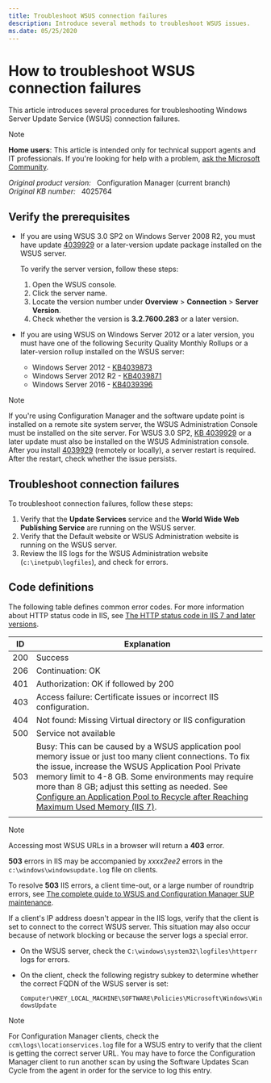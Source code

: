 ```yaml
---
title: Troubleshoot WSUS connection failures
description: Introduce several methods to troubleshoot WSUS issues.
ms.date: 05/25/2020
---
```

# How to troubleshoot WSUS connection failures

This article introduces several procedures for troubleshooting Windows Server Update Service (WSUS) connection failures.

> [!NOTE]
> **Home users**: This article is intended only for technical support agents and IT professionals. If you're looking for help with a problem, [ask the Microsoft Community](https://answers.microsoft.com/).

_Original product version:_ &nbsp; Configuration Manager (current branch)  
_Original KB number:_ &nbsp; 4025764

## Verify the prerequisites

- If you are using WSUS 3.0 SP2 on Windows Server 2008 R2, you must have update [4039929](https://support.microsoft.com/help/4039929) or a later-version update package installed on the WSUS server.

  To verify the server version, follow these steps:

  1. Open the WSUS console.
  2. Click the server name.
  3. Locate the version number under **Overview** > **Connection** > **Server Version**.
  4. Check whether the version is **3.2.7600.283** or a later version.

- If you are using WSUS on Windows Server 2012 or a later version, you must have one of the following Security Quality Monthly Rollups or a later-version rollup installed on the WSUS server:

  - Windows Server 2012 - [KB4039873](https://support.microsoft.com/help/4039873)
  - Windows Server 2012 R2 - [KB4039871](https://support.microsoft.com/help/4039871)
  - Windows Server 2016 - [KB4039396](https://support.microsoft.com/help/4039396/)

> [!NOTE]
> If you're using Configuration Manager and the software update point is installed on a remote site system server, the WSUS Administration Console must be installed on the site server. For WSUS 3.0 SP2, [KB 4039929](https://support.microsoft.com/help/4039929) or a later update must also be installed on the WSUS Administration console. After you install [4039929](https://support.microsoft.com/help/4039929) (remotely or locally), a server restart is required. After the restart, check whether the issue persists.

## Troubleshoot connection failures

To troubleshoot connection failures, follow these steps:

1. Verify that the **Update Services** service and the **World Wide Web Publishing Service** are running on the WSUS server.
2. Verify that the Default website or WSUS Administration website is running on the WSUS server.
3. Review the IIS logs for the WSUS Administration website (`c:\inetpub\logfiles`), and check for errors.

## Code definitions

The following table defines common error codes. For more information about HTTP status code in IIS, see [The HTTP status code in IIS 7 and later versions](https://support.microsoft.com/help/943891).

|ID|Explanation|
|---|---|
|200|Success|
|206|Continuation: OK|
|401|Authorization: OK if followed by 200|
|403|Access failure: Certificate issues or incorrect IIS configuration.|
|404|Not found: Missing Virtual directory or IIS configuration|
|500|Service not available|
|503|Busy: This can be caused by a WSUS application pool memory issue or just too many client connections. To fix the issue, increase the WSUS Application Pool Private memory limit to 4-8 GB. Some environments may require more than 8 GB; adjust this setting as needed. See [Configure an Application Pool to Recycle after Reaching Maximum Used Memory (IIS 7)](/previous-versions/windows/it-pro/windows-server-2008-R2-and-2008/cc725749(v=ws.10)?redirectedfrom=MSDN).|
|||

> [!NOTE]
> Accessing most WSUS URLs in a browser will return a **403** error.  

**503** errors in IIS may be accompanied by *xxxx2ee2* errors in the `c:\windows\windowsupdate.log` file on clients.

To resolve **503** IIS errors, a client time-out, or a large number of roundtrip errors, see [The complete guide to WSUS and Configuration Manager SUP maintenance](./wsus-maintenance-guide.md).

If a client's IP address doesn't appear in the IIS logs, verify that the client is set to connect to the correct WSUS server. This situation may also occur because of network blocking or because the server logs a special error.

- On the WSUS server, check the `C:\windows\system32\logfiles\httperr` logs for errors.
- On the client, check the following registry subkey to determine whether the correct FQDN of the WSUS server is set:

  `Computer\HKEY_LOCAL_MACHINE\SOFTWARE\Policies\Microsoft\Windows\WindowsUpdate`

> [!NOTE]
> For Configuration Manager clients, check the `ccm\logs\locationservices.log` file for a WSUS entry to verify that the client is getting the correct server URL. You may have to force the Configuration Manager client to run another scan by using the Software Updates Scan Cycle from the agent in order for the service to log this entry.
